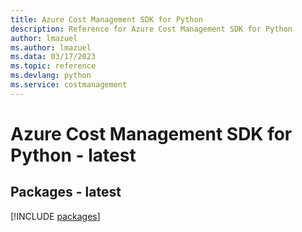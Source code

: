 ```yaml
---
title: Azure Cost Management SDK for Python
description: Reference for Azure Cost Management SDK for Python
author: lmazuel
ms.author: lmazuel
ms.data: 03/17/2023
ms.topic: reference
ms.devlang: python
ms.service: costmanagement
---
```

# Azure Cost Management SDK for Python - latest
## Packages - latest
[!INCLUDE [packages](cost-management-index.md)]